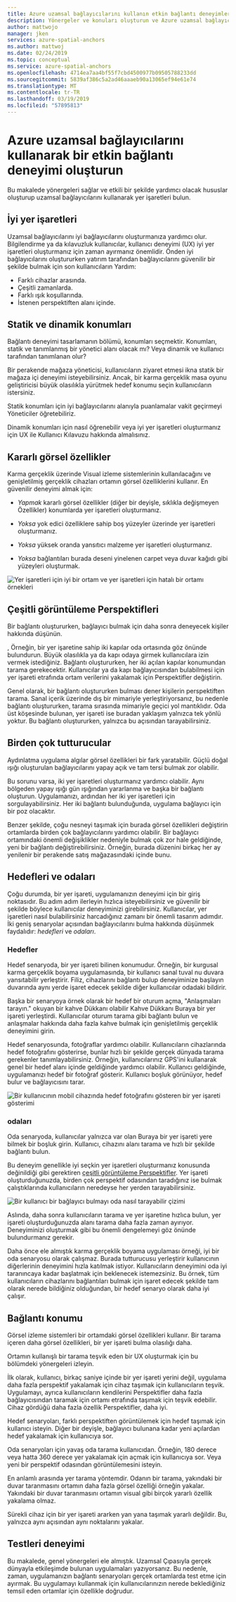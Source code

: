 ```yaml
---
title: Azure uzamsal bağlayıcılarını kullanın etkin bağlantı deneyimleri için yönergeler | Microsoft Docs
description: Yönergeler ve konuları oluşturun ve Azure uzamsal bağlayıcılarını kullanarak yer işaretleri etkili bir şekilde bulun.
author: mattwojo
manager: jken
services: azure-spatial-anchors
ms.author: mattwoj
ms.date: 02/24/2019
ms.topic: conceptual
ms.service: azure-spatial-anchors
ms.openlocfilehash: 4714ea7aa4bf55f7cbd4500977b09505788233dd
ms.sourcegitcommit: 5839af386c5a2ad46aaaeb90a13065ef94e61e74
ms.translationtype: MT
ms.contentlocale: tr-TR
ms.lasthandoff: 03/19/2019
ms.locfileid: "57895813"
---
```

# <a name="create-an-effective-anchor-experience-by-using-azure-spatial-anchors"></a>Azure uzamsal bağlayıcılarını kullanarak bir etkin bağlantı deneyimi oluşturun

Bu makalede yönergeleri sağlar ve etkili bir şekilde yardımcı olacak hususlar oluşturup uzamsal bağlayıcılarını kullanarak yer işaretleri bulun.

## <a name="good-anchors"></a>İyi yer işaretleri

Uzamsal bağlayıcılarını iyi bağlayıcılarını oluşturmanıza yardımcı olur. Bilgilendirme ya da kılavuzluk kullanıcılar, kullanıcı deneyimi (UX) iyi yer işaretleri oluşturmanız için zaman ayırmanız önemlidir. Önden iyi bağlayıcılarını oluştururken yatırım tarafından bağlayıcılarını güvenilir bir şekilde bulmak için son kullanıcıların Yardım:

- Farklı cihazlar arasında.
- Çeşitli zamanlarda.
- Farklı ışık koşullarında.
- İstenen perspektiften alanı içinde.

## <a name="static-and-dynamic-locations"></a>Statik ve dinamik konumları

Bağlantı deneyimi tasarlamanın bölümü, konumları seçmektir. Konumları, statik ve tanımlanmış bir yönetici alanı olacak mı? Veya dinamik ve kullanıcı tarafından tanımlanan olur?

Bir perakende mağaza yöneticisi, kullanıcıların ziyaret etmesi ikna statik bir mağaza içi deneyimi isteyebilirsiniz. Ancak, bir karma gerçeklik masa oyunu geliştiricisi büyük olasılıkla yürütmek hedef konumu seçin kullanıcıların istersiniz.

Statik konumları için iyi bağlayıcılarını alanıyla puanlamalar vakit geçirmeyi Yöneticiler öğretebiliriz.

Dinamik konumları için nasıl öğrenebilir veya iyi yer işaretleri oluşturmanız için UX ile Kullanıcı Kılavuzu hakkında almalısınız.

## <a name="stable-visual-features"></a>Kararlı görsel özellikler

Karma gerçeklik üzerinde Visual izleme sistemlerinin kullanılacağını ve genişletilmiş gerçeklik cihazları ortamın görsel özelliklerini kullanır. En güvenilir deneyimi almak için:  

- *Yapmak* kararlı görsel özellikler (diğer bir deyişle, sıklıkla değişmeyen Özellikler) konumlarda yer işaretleri oluşturmanız.

- *Yoksa* yok edici özelliklere sahip boş yüzeyler üzerinde yer işaretleri oluşturmanız.

- *Yoksa* yüksek oranda yansıtıcı malzeme yer işaretleri oluşturmanız.

- *Yoksa* bağlantıları burada deseni yinelenen carpet veya duvar kağıdı gibi yüzeyleri oluşturmak.

![Yer işaretleri için iyi bir ortam ve yer işaretleri için hatalı bir ortamı örnekleri](./media/stable-visual.png)

## <a name="various-viewing-perspectives"></a>Çeşitli görüntüleme Perspektifleri

Bir bağlantı oluştururken, bağlayıcı bulmak için daha sonra deneyecek kişiler hakkında düşünün.

, Örneğin, bir yer işaretine sahip iki kapılar oda ortasında göz önünde bulundurun. Büyük olasılıkla ya da kapı odaya girmek kullanıcılara izin vermek istediğiniz. Bağlantı oluştururken, her iki açılan kapılar konumundan tarama gerekecektir. Kullanıcılar ya da kapı bağlayıcısından bulabilmesi için yer işareti etrafında ortam verilerini yakalamak için Perspektifler değiştirin.

Genel olarak, bir bağlantı oluştururken bulması dener kişilerin perspektiften tarama. Sanal içerik üzerinde dış bir mimariyle yerleştiriyorsanız, bu nedenle bağlantı oluştururken, tarama sırasında mimariyle geçici yol mantıklıdır. Oda üst köşesinde bulunan, yer işareti ise buradan yaklaşım yalnızca tek yönlü yoktur. Bu bağlantı oluştururken, yalnızca bu açısından tarayabilirsiniz.

## <a name="multiple-anchors"></a>Birden çok tutturucular

Aydınlatma uygulama algılar görsel özellikleri bir fark yaratabilir. Güçlü doğal ışığı oluşturulan bağlayıcılarını yapay açık ve tam tersi bulmak zor olabilir.  

Bu sorunu varsa, iki yer işaretleri oluşturmanız yardımcı olabilir. Aynı bölgeden yapay ışığı gün ışığından yararlanma ve başka bir bağlantı oluşturun. Uygulamanızı, ardından her iki yer işaretleri için sorgulayabilirsiniz. Her iki bağlantı bulunduğunda, uygulama bağlayıcı için bir poz olacaktır. 

Benzer şekilde, çoğu nesneyi taşımak için burada görsel özellikleri değiştirin ortamlarda birden çok bağlayıcılarını yardımcı olabilir. Bir bağlayıcı ortamındaki önemli değişiklikler nedeniyle bulmak çok zor hale geldiğinde, yeni bir bağlantı değiştirebilirsiniz. Örneğin, burada düzenini birkaç her ay yenilenir bir perakende satış mağazasındaki içinde bunu.

## <a name="targets-and-rooms"></a>Hedefleri ve odaları

Çoğu durumda, bir yer işareti, uygulamanızın deneyimi için bir giriş noktasıdır. Bu adım adım ilerleyin hızlıca isteyebilirsiniz ve güvenilir bir şekilde böylece kullanıcılar deneyiminizi girebilirsiniz. Kullanıcılar, yer işaretleri nasıl bulabilirsiniz harcadığınız zamanı bir önemli tasarım adımdır. İki geniş senaryolar açısından bağlayıcılarını bulma hakkında düşünmek faydalıdır: *hedefleri* ve *odaları*.

### <a name="targets"></a>Hedefler

Hedef senaryoda, bir yer işareti bilinen konumudur. Örneğin, bir kurgusal karma gerçeklik boyama uygulamasında, bir kullanıcı sanal tuval nu duvara yansıtabilir yerleştirir. Filiz, cihazlarını bağlantı bulup deneyiminize başlayın duvarında aynı yerde işaret edecek şekilde diğer kullanıcılar odadaki bildirir.  

Başka bir senaryoya örnek olarak bir hedef bir oturum açma, "Anlaşmaları tarayın." okuyan bir kahve Dükkanı olabilir Kahve Dükkanı Buraya bir yer işareti yerleştirdi. Kullanıcılar oturum tarama gibi bağlantı bulun ve anlaşmalar hakkında daha fazla kahve bulmak için genişletilmiş gerçeklik deneyimini girin.

Hedef senaryosunda, fotoğraflar yardımcı olabilir. Kullanıcıların cihazlarında hedef fotoğrafını gösterirse, bunlar hızlı bir şekilde gerçek dünyada tarama gerekenler tanımlayabilirsiniz. Örneğin, kullanıcılarınız GPS'ini kullanarak genel bir hedef alanı içinde geldiğinde yardımcı olabilir. Kullanıcı geldiğinde, uygulamanızı hedef bir fotoğraf gösterir. Kullanıcı boşluk görünüyor, hedef bulur ve bağlayıcısını tarar.

![Bir kullanıcının mobil cihazında hedef fotoğrafını gösteren bir yer işareti gösterimi](./media/start-here-edit.png)

### <a name="rooms"></a>odaları

Oda senaryoda, kullanıcılar yalnızca var olan Buraya bir yer işareti yere bilmek bir boşluk girin. Kullanıcı, cihazını alanı tarama ve hızlı bir şekilde bağlantı bulun.

Bu deneyim genellikle iyi seçkin yer işaretleri oluşturmanız konusunda değinildiği gibi gerektiren [çeşitli görüntüleme Perspektifler](#consider-various-viewing-perspectives). Yer işareti oluşturduğunuzda, birden çok perspektif odasından taradığınız ise bulmak çalıştıklarında kullanıcıların neredeyse her yerden tarayabilirsiniz.

![Bir kullanıcı bir bağlayıcı bulmayı oda nasıl tarayabilir çizimi](./media/scan-room.png)

Aslında, daha sonra kullanıcıların tarama ve yer işaretine hızlıca bulun, yer işareti oluşturduğunuzda alanı tarama daha fazla zaman ayırıyor. Deneyiminizi oluşturmak gibi bu önemli dengelemeyi göz önünde bulundurmanız gerekir.

Daha önce ele almıştık karma gerçeklik boyama uygulaması örneği, iyi bir oda senaryosu olarak çalışmaz. Burada tutturucusu yerleştirir kullanıcının diğerlerinin deneyimini hızla katılmak istiyor. Kullanıcıların deneyimini oda iyi taranıncaya kadar başlatmak için beklenecek istemezsiniz. Bu örnek, tüm kullanıcıların cihazlarını bağlantıları bulmak için işaret edecek şekilde tam olarak nerede bildiğiniz olduğundan, bir hedef senaryo olarak daha iyi çalışır.

## <a name="anchor-location"></a>Bağlantı konumu

Görsel izleme sistemleri bir ortamdaki görsel özellikleri kullanır. Bir tarama içeren daha görsel özellikleri, bir yer işareti bulma olasılığı daha.

Ortamın kullanışlı bir tarama teşvik eden bir UX oluşturmak için bu bölümdeki yönergeleri izleyin.

İlk olarak, kullanıcı, birkaç saniye içinde bir yer işareti yerini değil, uygulama daha fazla perspektif yakalamak için cihaz taşımak için kullanıcıların teşvik. Uygulamayı, ayrıca kullanıcıların kendilerini Perspektifler daha fazla bağlayıcısından taramak için ortamı etrafında taşımak için teşvik edebilir. Cihaz gördüğü daha fazla özellik Perspektifler, daha iyi.

Hedef senaryoları, farklı perspektiften görüntülemek için hedef taşımak için kullanıcı isteyin. Diğer bir deyişle, bağlayıcı bulunana kadar yeni açılardan hedef yakalamak için kullanıcıya sor.

Oda senaryoları için yavaş oda tarama kullanıcıdan. Örneğin, 180 derece veya hatta 360 derece yer yakalamak için açmak için kullanıcıya sor. Veya yeni bir perspektif odasından görüntülemesini isteyin. 

En anlamlı arasında yer tarama yöntemdir. Odanın bir tarama, yakındaki bir duvar taranmasını ortamın daha fazla görsel özelliği örneğin yakalar. Yakındaki bir duvar taranmasını ortamın visual gibi birçok yararlı özellik yakalama olmaz.

Sürekli cihaz için bir yer işareti ararken yan yana taşımak yararlı değildir. Bu, yalnızca aynı açısından aynı noktalarını yakalar.

## <a name="experience-tests"></a>Testleri deneyimi

Bu makalede, genel yönergeleri ele almıştık. Uzamsal Çıpasıyla gerçek dünyayla etkileşimde bulunan uygulamaları yazıyorsanız. Bu nedenle, zaman, uygulamanızın bağlantı senaryoları gerçek ortamlarda test etme için ayırmak. Bu uygulamayı kullanmak için kullanıcılarınızın nerede beklediğiniz temsil eden ortamlar için özellikle doğrudur.